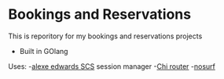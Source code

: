 # Bookings and Reservations
This is reporitory for my bookings and reservations projects
- Built in GOlang

Uses:
-[alexe edwards SCS](https://github.com/alexedwards/scs/v2) session manager
-[Chi router](https://github.com/go-chi/chi)
-[nosurf](https://github.com/justinas/nosurf) 